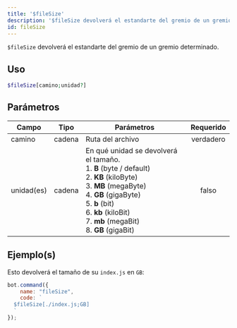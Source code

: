 ```yaml
---
title: '$fileSize'
description: '$fileSize devolverá el estandarte del gremio de un gremio determinado.'
id: fileSize
---
```


`$fileSize` devolverá el estandarte del gremio de un gremio determinado.

## Uso

```php
$fileSize[camino;unidad?]
```

## Parámetros

| Campo      | Tipo   | Parámetros                                                                                                                                                                                                                                                                                                         | Requerido |
| ---------- | ------ | ------------------------------------------------------------------------------------------------------------------------------------------------------------------------------------------------------------------------------------------------------------------------------------------------------------------ |:---------:|
| camino     | cadena | Ruta del archivo                                                                                                                                                                                                                                                                                                   | verdadero |
| unidad(es) | cadena | En qué unidad se devolverá el tamaño. <br /> 1. **B** (byte / default) <br /> 2. **KB** (kiloByte) <br />  3. **MB** (megaByte) <br /> 4. **GB** (gigaByte) <br /> 5. **b** (bit) <br /> 6. **kb** (kiloBit) <br /> 7. **mb** (megaBit) <br /> 8. **GB** (gigaBit) |   falso   |

## Ejemplo(s)

Esto devolverá el tamaño de su `index.js` en `GB`:

```javascript
bot.command({
    name: "fileSize",
    code: `
  $fileSize[./index.js;GB]
  `
});
```